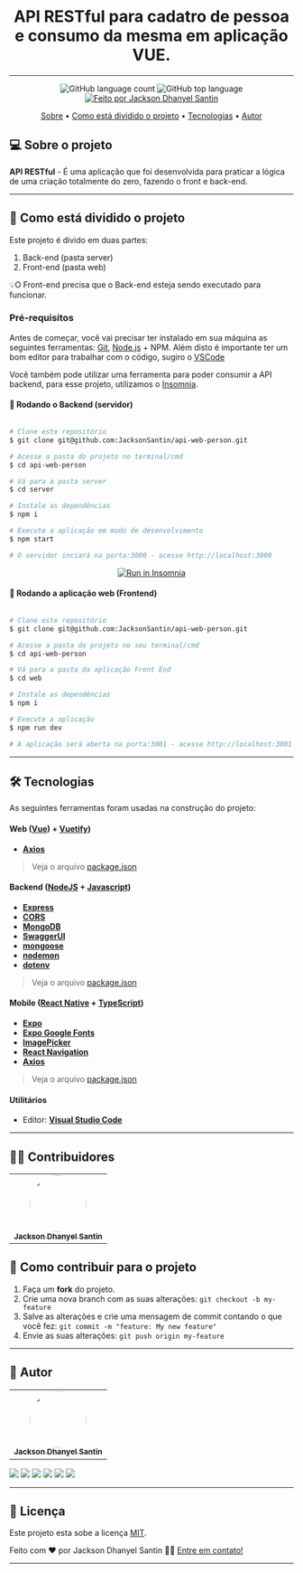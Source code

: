 <h1 align="center"> 
	API RESTful para cadatro de pessoa e consumo da mesma em aplicação VUE. 
</h1>

---

<p align="center">
  <img alt="GitHub language count" src="https://img.shields.io/github/languages/count/JacksonSantin/api-web-person?color=%238257E5">

  <img alt="GitHub top language" src="https://img.shields.io/github/languages/top/JacksonSantin/api-web-person?color=%238257E5">

  <a href="https://rocketseat.com.br">
    <img alt="Feito por Jackson Dhanyel Santin" src="https://img.shields.io/badge/feito%20por-Jackson-%238257E5">
  </a>
</p>

<p align="center">
 <a href="#-sobre-o-projeto">Sobre</a> •
 <a href="#-como-está-dividido-o-projeto">Como está dividido o projeto</a> • 
 <a href="#-tecnologias">Tecnologias</a> •  
 <a href="#-autor">Autor</a> 
</p>

## 💻 Sobre o projeto

**API RESTful** - É uma aplicação que foi desenvolvida para praticar a lógica de uma criação totalmente do zero, fazendo o front e back-end.

---

## 🚀 Como está dividido o projeto

Este projeto é divido em duas partes:

1. Back-end (pasta server)
2. Front-end (pasta web)

💡O Front-end precisa que o Back-end esteja sendo executado para funcionar.

### Pré-requisitos

Antes de começar, você vai precisar ter instalado em sua máquina as seguintes ferramentas:
[Git](https://git-scm.com), [Node.js](https://nodejs.org/en/) + NPM.
Além disto é importante ter um bom editor para trabalhar com o código, sugiro o [VSCode](https://code.visualstudio.com/)

Você também pode utilizar uma ferramenta para poder consumir a API backend, para esse projeto, utilizamos o [Insomnia](https://insomnia.rest/).

#### 🎲 Rodando o Backend (servidor)

```bash

# Clone este repositório
$ git clone git@github.com:JacksonSantin/api-web-person.git

# Acesse a pasta do projeto no terminal/cmd
$ cd api-web-person

# Vá para a pasta server
$ cd server

# Instale as dependências
$ npm i

# Execute a aplicação em modo de desenvolvimento
$ npm start

# O servidor inciará na porta:3000 - acesse http://localhost:3000

```

<p align="center">
  <a href="https://github.com/JacksonSantin/api-web-person/blob/master/Insomnia_API_Person.json" target="_blank"><img src="https://insomnia.rest/images/run.svg" alt="Run in Insomnia"></a>
</p>

#### 🧭 Rodando a aplicação web (Frontend)

```bash

# Clone este repositório
$ git clone git@github.com:JacksonSantin/api-web-person.git

# Acesse a pasta do projeto no seu terminal/cmd
$ cd api-web-person

# Vá para a pasta da aplicação Front End
$ cd web

# Instale as dependências
$ npm i

# Execute a aplicação
$ npm run dev

# A aplicação será aberta na porta:3001 - acesse http://localhost:3001

```
---

## 🛠 Tecnologias

As seguintes ferramentas foram usadas na construção do projeto:

#### **Web** ([Vue](https://vuejs.org/)) + [Vuetify](https://vuetifyjs.com/en/))

- **[Axios](https://github.com/axios/axios)**

> Veja o arquivo [package.json](https://github.com/JacksonSantin/api-web-person/blob/main/web/web-application/package.json)

#### **Backend** ([NodeJS](https://nodejs.org/en/) + [Javascript](https://www.javascript.com/))

- **[Express](https://expressjs.com/)**
- **[CORS](https://expressjs.com/en/resources/middleware/cors.html)**
- **[MongoDB](https://www.mongodb.com/atlas/database)**
- **[SwaggerUI](https://swagger.io/tools/swagger-ui/)**
- **[mongoose](https://mongoosejs.com/)**
- **[nodemon](https://nodemon.io/)**
- **[dotenv](https://www.dotenv.org/)**

> Veja o arquivo [package.json](https://github.com/JacksonSantin/happy_NLW3/blob/master/backend/package.json)

#### **Mobile** ([React Native](http://www.reactnative.com/) + [TypeScript](https://www.typescriptlang.org/))

- **[Expo](https://expo.io/)**
- **[Expo Google Fonts](https://github.com/expo/google-fonts)**
- **[ImagePicker](https://docs.expo.io/versions/latest/sdk/imagepicker/)**
- **[React Navigation](https://reactnavigation.org/)**
- **[Axios](https://github.com/axios/axios)**

> Veja o arquivo [package.json](https://github.com/JacksonSantin/api-web-person/blob/main/server/package.json)

#### **Utilitários**

- Editor: **[Visual Studio Code](https://code.visualstudio.com/)**

---
## 👨‍💻 Contribuidores

<table>
  <tr>
    <td align="center"><a href="https://curriculo-vitae-web.web.app/"><img style="border-radius: 50%;" src="https://avatars.githubusercontent.com/u/30778051?v=4" width="100px;" alt=""/><br /><sub><b>Jackson Dhanyel Santin</b></sub></a></td>
  </tr>
</table>

## 💪 Como contribuir para o projeto

1. Faça um **fork** do projeto.
2. Crie uma nova branch com as suas alterações: `git checkout -b my-feature`
3. Salve as alterações e crie uma mensagem de commit contando o que você fez: `git commit -m "feature: My new feature"`
4. Envie as suas alterações: `git push origin my-feature`

---

## 🦸 Autor

<table>
  <tr>
    <td align="center"><a href="https://curriculo-vitae-web.web.app/"><img style="border-radius: 50%;" src="https://avatars.githubusercontent.com/u/30778051?v=4" width="100px;" alt=""/><br /><sub><b>Jackson Dhanyel Santin</b></sub></a></td>
  </tr>
</table>

<a href="https://instagram.com/jackson_santin" target="_blank"><img src="https://img.shields.io/badge/-Instagram-%23E4405F?style=for-the-badge&logo=instagram&logoColor=white" target="_blank"></a>
<a href="https://twitter.com/dhanyeljack" target="_blank"><img src="https://img.shields.io/badge/Twitter-1d9bf0?style=for-the-badge&logo=twitter&logoColor=white" target="_blank"></a>
<a href="https://fb.com/jackson.santin.52" target="_blank"><img src="https://img.shields.io/badge/Facebook-1877f2?style=for-the-badge&logo=facebook&logoColor=white" target="_blank"></a> 
<a href = "mailto:jackdhanyelsn@gmail.com"><img src="https://img.shields.io/badge/-Gmail-%23333?style=for-the-badge&logo=gmail&logoColor=white" target="_blank"></a>
<a href="https://www.linkedin.com/in/jackson-dhanyel-santin" target="_blank"><img src="https://img.shields.io/badge/-LinkedIn-%230077B5?style=for-the-badge&logo=linkedin&logoColor=white" target="_blank"></a> 
<a href="https://curriculo-vitae-web.web.app" target="_blank"><img src="https://img.shields.io/badge/-JDS SISTEMAS-333333?style=for-the-badge&logo=web&logoColor=white" target="_blank"></a> 

---

## 📝 Licença

Este projeto esta sobe a licença [MIT](https://github.com/JacksonSantin/api-web-person/blob/master/LICENSE).

Feito com ❤️ por Jackson Dhanyel Santin 👋🏽 [Entre em contato!](https://curriculo-vitae-web.web.app)

---
